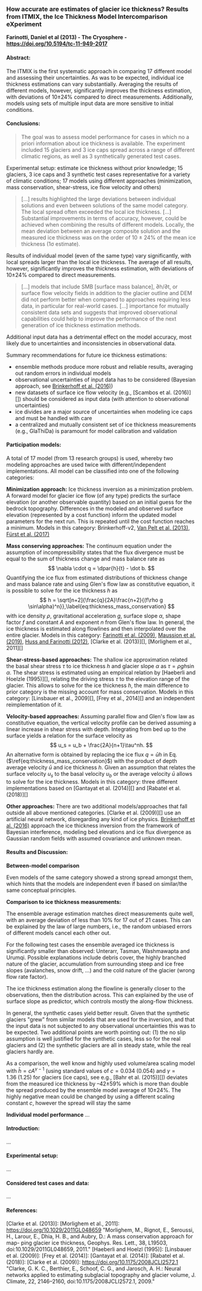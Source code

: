 ### How accurate are estimates of glacier ice thickness? Results from ITMIX, the Ice Thickness Model Intercomparison eXperiment

**Farinotti, Daniel et al (2013) - The Cryosphere - https://doi.org/10.5194/tc-11-949-2017**

#### **Abstract**:

The ITMIX is the first systematic approach in comparing 17 different model and assessing their uncertainties. As was to be expected, individual ice thickness estimations can vary substantially. Averaging the results of different models, however, significantly improves the thickness estimation, with deviations of 10±24% compared to direct measurements. Additionally, models using sets of multiple input data are more sensitive to initial conditions.

#### Conclusions:

> The goal was to assess model performance for cases in which no a priori information about ice thickness is available. The experiment included 15 glaciers and 3 ice caps spread across a range of different climatic regions, as well as 3 synthetically generated test cases.

Experimental setup: estimate ice thickness without prior knowledge; 15 glaciers, 3 ice caps and 3 synthetic test cases representative for a variety of climatic conditions; 17 models using different approaches (minimization, mass conservation, shear-stress, ice flow velocity and others)

> [...] results highlighted the large deviations between individual solutions and even between solutions of the same model category. The local spread often exceeded the local ice thickness. [...] Substantial improvements in terms of accuracy, however, could be achieved when combining the results of different models. Locally, the mean deviation between an average composite solution and the measured ice thickness was on the order of 10 ± 24% of the mean ice thickness (1σ estimate).

Results of individual model (even of the same type) vary significantly, with local spreads larger than the local ice thickness. The average of all results, however, significantly improves the thickness estimation, with deviations of 10±24% compared to direct measurements.

> [...] models that include SMB [surface mass balance], ∂h/∂t, or surface flow velocity fields in addition to the glacier outline and DEM did not perform better when compared to approaches requiring less data, in particular for real-world cases. [...] importance for mutually consistent data sets and suggests that improved observational capabilities could help to improve the performance of the next generation of ice thickness estimation methods.

Additional input data has a detrimental effect on the model accuracy, most likely due to uncertainties and inconsistencies in observational data.

Summary recommendations for future ice thickness estimations:

- ensemble methods produce more robust and reliable results, averaging out random errors in individual models
- observational uncertainties of input data has to be considered (Bayesian approach, see [Brinkerhoff et al. (2016)][])
- new datasets of surface ice flow velocity (e.g., [Scambos et al. (2016)][]) should be considered as input data (with attention to observational uncertainties)
- ice divides are a major source of uncertainties when modeling ice caps and must be handled with care
- a centralized and mutually consistent set of ice thickness measurements (e.g., GlaThiDa) is paramount for model calibration and validation

#### Participation models:

A total of 17 model (from 13 research groups) is used, whereby two modeling approaches are used twice with different/independent implementations. All model can be classified into one of the following categories:

**Minimization approach:** Ice thickness inversion as a minimization problem. A forward model for glacier ice flow (of any type) predicts the surface elevation (or another observable quantity) based on an initial guess for the bedrock topography. Differences in the modeled and observed surface elevation (represented by a cost function) inform the updated model parameters for the next run. This is repeated until the cost function reaches a minimum. Models in this category: Brinkerhoff-v2, [Van Pelt et al. (2013)][], [Fürst et al. (2017)][]

**Mass conserving approaches:** The continuum equation under the assumption of incompressibility states that the flux divergence must be equal to the sum of thickness change and mass balance rate as
$$
\nabla \cdot q = \dpar{h}{t} - \dot b.
$$
Quantifying the ice flux from estimated distributions of thickness change and mass balance rate and using Glen's flow law as constitutive equation, it is possible to solve for the ice thickness $h$ as
$$
h = \sqrt[n+2]{\frac{q}{2A}\frac{n+2}{(f\rho g \sin\alpha)^n}},\label{eq:thickness_mass_conservation}
$$
with ice density $\rho$, gravitational acceleration $g$, surface slope $\alpha$, shape factor $f$ and constant $A$ and exponent $n$ from Glen's flow law. In general, the ice thickness is estimated along flowlines and then interpolated over the entire glacier. Models in this category: [Farinotti et al. (2009)][], [Maussion et al. (2019)][], [Huss and Farinotti (2012)][], [Clarke et al. (2013)][], [Morlighem et al., 2011][]

**Shear-stress-based approaches:** The shallow ice approximation related the basal shear stress $\tau$ to ice thickness $h$ and glacier slope $\alpha$ as $\tau = \rho g h \sin\alpha$. The shear stress is estimated using an empirical relation by [Haeberli and Hoelzle (1995)][], relating the driving stress $\tau$ to the elevation range of the glacier. This allows to solve for the ice thickness $h$, the main difference to prior category is the missing account for mass conservation. Models in this category: [Linsbauer et al., 2009][], [Frey et al., 2014][] and an independent reimplementation of it.

**Velocity-based approaches:** Assuming parallel flow and Glen's flow law as constitutive equation, the vertical velocity profile can be derived assuming a linear increase in shear stress with depth. Integrating from bed up to the surface yields a relation for the surface velocity as
$$
u_s = u_b + \frac{2A}{n+1}\tau^nh.
$$
An alternative form is obtained by replacing the ice flux $q = \bar u h$ in Eq. ($\ref{eq:thickness_mass_conservation}$) with the product of depth average velocity $\bar u$ and ice thickness $h$. Given an assumption that relates the surface velocity $u_s$ to the basal velocity $u_b$ or  the average velocity $\bar u$ allows to solve for the ice thickness. Models in this category: three different implementations based on [Gantayat et al. (2014)][] and [Rabatel et al. (2018)][]

**Other approaches:** There are two additional models/approaches that fall outside all above mentioned categories. [Clarke et al. (2009)][] use an artificial neural network, disregarding any kind of ice physics. [Brinkerhoff et al. (2016)][] approach the ice thickness inversion from the framework of Bayesian interference, modeling bed elevations and ice flux divergence as Gaussian random fields with assumed covariance and unknown mean.

#### Results and Discussion:

**Between-model comparison**

Even models of the same category showed a strong spread amongst them, which hints that the models are independent even if based on similar/the same conceptual principles.

**Comparison to ice thickness measurements:** 

The ensemble average estimation matches direct measurements quite well, with an average deviation of less than 10% for 17 out of 21 cases. This can be explained by the law of large numbers, i.e., the random unbiased errors of different models cancel each other out.

For the following test cases the ensemble averaged ice thickness is significantly smaller than observed: Unterarr, Tasman, Washmawapta and Urumqi. Possible explanations include debris cover, the highly branched nature of the glacier, accumulation from surrounding steep and ice free slopes (avalanches, snow drift, ...) and the cold nature of the glacier (wrong flow rate factor).

The ice thickness estimation along the flowline is generally closer to the observations, then the distribution across. This can explained by the use of surface slope as predictor, which controls mostly the along-flow thickness.

In general, the synthetic cases yield better result. Given that the synthetic glaciers "grew" from similar models that are used for the inversion, and that the input data is not subjected to any observational uncertainties this was to be expected. Two additional points are worth pointing out: (1) the no slip assumption is well justified for the synthetic cases, less so for the real glaciers and (2) the synthetic glaciers are all in steady state, while the real glaciers hardly are.

As a comparison, the well know and highly used volume/area scaling model with $\bar h = c A^{\gamma-1}$ (using standard values of $c=0.034\ (0.054)$ and $\gamma = 1.36\ (1.25)$ for glaciers (ice caps), see e.g., [Bahr et al. (2015)][]) deviates from the measured ice thickness by –42±59% which is more than double the spread produced by the ensemble model average of 10±24%. The highly negative mean could be changed by using a different scaling constant $c$, however the spread will stay the same

**Individual model performance** ...



#### Introduction:

...

#### Experimental setup:

...

#### Considered test cases and data:

...

#### References:

[Brinkerhoff et al. (2016)]: https://doi.org/10.3389/feart.2016.00008	"Brinkerhoff DJ, Aschwanden A and Truffer M (2016) Bayesian Inference of Subglacial Topography Using Mass Conservation. Front. Earth Sci. 4:8. doi: 10.3389/feart.2016.00008"
[Van Pelt et al. (2013)]: https://doi.org/10.5194/tc-7-987-2013	"van Pelt, W. J. J., Oerlemans, J., Reijmer, C. H., Pettersson, R., Pohjola, V. A., Isaksson, E., and Divine, D.: An iterative inverse method to estimate basal topography and initialize ice flow models, The Cryosphere, 7, 987–1006, https://doi.org/10.5194/tc-7-987-2013, 2013."
[Fürst et al. (2017)]: https://doi.org/10.5194/tc-11-2003-2017	"Fürst, J. J., Gillet-Chaulet, F., Benham, T. J., Dowdeswell, J. A., Grabiec, M., Navarro, F., Pettersson, R., Moholdt, G., Nuth, C., Sass, B., Aas, K., Fettweis, X., Lang, C., Seehaus, T., and Braun, M.: Application of a two-step approach for mapping ice thickness to various glacier types on Svalbard, The Cryosphere, 11, 2003–2032, https://doi.org/10.5194/tc-11-2003-2017, 2017."
[Farinotti et al. (2009)]: https://doi.org/10.3189/002214309788816759	"Farinotti, D., Huss, M., Bauder, A., Funk, M., &amp; Truffer, M. (2009). A method to estimate the ice volume and ice-thickness distribution of alpine glaciers. Journal of Glaciology, 55(191), 422-430. doi:10.3189/002214309788816759"
[Maussion et al. (2019)]: https://doi.org/10.5194/gmd-12-909-2019	"Maussion, F., Butenko, A., Champollion, N., Dusch, M., Eis, J., Fourteau, K., Gregor, P., Jarosch, A. H., Landmann, J., Oesterle, F., Recinos, B., Rothenpieler, T., Vlug, A., Wild, C. T., and Marzeion, B.: The Open Global Glacier Model (OGGM) v1.1, Geosci. Model Dev., 12, 909–931, https://doi.org/10.5194/gmd-12-909-2019, 2019."
[Huss and Farinotti (2012)]: https://doi.org/10.1029/2012JF002523	"Huss, M., and Farinotti, D. (2012), Distributed ice thickness and volume of all glaciers around the globe, J. Geophys. Res., 117, F04010, doi:10.1029/2012JF002523."
[Clarke et al. (2013)]: 
[Morlighem et al., 2011]: https://doi.org/10.1029/2011GL048659	"Morlighem, M., Rignot, E., Seroussi, H., Larour, E., Dhia, H. B., and Aubry, D.: A mass conservation approach for map- ping glacier ice thickness, Geophys. Res. Lett., 38, L19503, doi:10.1029/2011GL048659, 2011."
[Haeberli and Hoelzl (1995)]: 
[Linsbauer et al. (2009)]: 
[Frey et al. (2014)]: 
[Gantayat et al. (2014)]: 
[Rabatel et al. (2018)]: 
[Clarke et al. (2009)]: https://doi.org/10.1175/2008JCLI2572.1	"Clarke, G. K. C., Berthier, E., Schoof, C. G., and Jarosch, A. H.: Neural networks applied to estimating subglacial topography and glacier volume, J. Climate, 22, 2146–2160, doi:10.1175/2008JCLI2572.1, 2009."